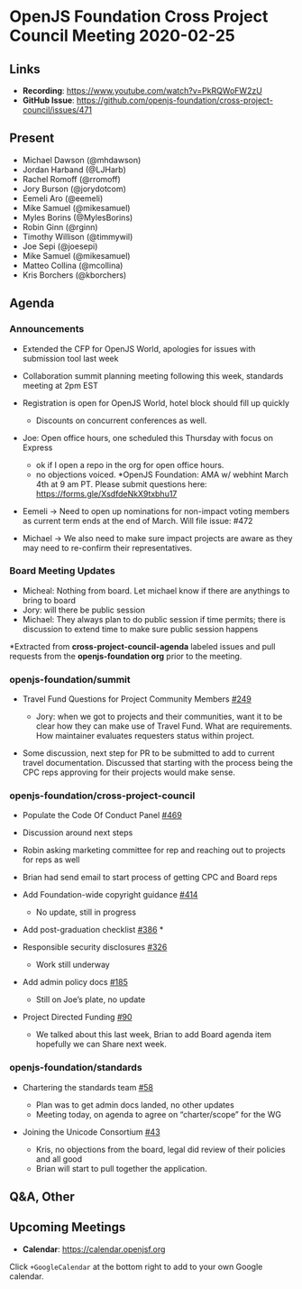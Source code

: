 # OpenJS Foundation Cross Project Council Meeting 2020-02-25

## Links

* **Recording**: https://www.youtube.com/watch?v=PkRQWoFW2zU
* **GitHub Issue**: https://github.com/openjs-foundation/cross-project-council/issues/471

## Present

* Michael Dawson (@mhdawson)
* Jordan Harband (@LJHarb)
* Rachel Romoff (@rromoff)
* Jory Burson (@jorydotcom)
* Eemeli Aro (@eemeli)
* Mike Samuel (@mikesamuel)
* Myles Borins (@MylesBorins)
* Robin Ginn (@rginn)
* Timothy Willison (@timmywil)
* Joe Sepi (@joesepi)
* Mike Samuel (@mikesamuel)
* Matteo Collina (@mcollina)
* Kris Borchers (@kborchers)


## Agenda

### Announcements

* Extended the CFP for OpenJS World, apologies for issues with submission tool last week
* Collaboration summit planning meeting following this week, standards meeting at 2pm EST
* Registration is open for OpenJS World, hotel block should fill up quickly
  * Discounts on concurrent conferences as well.

* Joe: Open office hours, one scheduled this Thursday with focus on Express
  * ok if I open a repo in the org for open office hours.
  * no objections voiced.
*OpenJS Foundation: AMA w/ webhint March 4th at 9 am PT. Please submit questions here: https://forms.gle/XsdfdeNkX9txbhu17

* Eemeli -> Need to open up nominations for non-impact voting members as current term ends at the end of March. Will file issue: #472
* Michael -> We also need to make sure impact projects are aware as they may need to re-confirm their representatives.

### Board Meeting Updates

* Micheal: Nothing from board. Let michael know if there are anythings to bring to board
* Jory: will there be public session
* Michael: They always plan to do public session if time permits; there is discussion to extend time to make sure public session happens

*Extracted from **cross-project-council-agenda** labeled issues and pull requests from the **openjs-foundation org** prior to the meeting.

### openjs-foundation/summit

* Travel Fund Questions for Project Community Members [#249](https://github.com/openjs-foundation/summit/issues/249)

  * Jory: when we got to projects and their communities, want it to be clear how they can make use of Travel Fund. What are requirements. How maintainer evaluates requesters status within project.

* Some discussion, next step for PR to be submitted to add to current travel documentation.
  Discussed that starting with the process being the CPC reps approving for their projects would
  make sense.

### openjs-foundation/cross-project-council

* Populate the Code Of Conduct Panel [#469](https://github.com/openjs-foundation/cross-project-council/issues/469)

* Discussion around next steps
* Robin asking marketing committee for rep and reaching out to projects for reps as well
* Brian had send email to start process of getting CPC and Board reps

* Add Foundation-wide copyright guidance [#414](https://github.com/openjs-foundation/cross-project-council/pull/414)
  * No update, still in progress


* Add post-graduation checklist [#386](https://github.com/openjs-foundation/cross-project-council/pull/386)
  *


* Responsible security disclosures [#326](https://github.com/openjs-foundation/cross-project-council/issues/326)
  * Work still underway

* Add admin policy docs [#185](https://github.com/openjs-foundation/cross-project-council/issues/185)
  * Still on Joe’s plate, no update

* Project Directed Funding [#90](https://github.com/openjs-foundation/cross-project-council/issues/90)
  * We talked about this last week, Brian to add Board agenda item hopefully we can
    Share next week.

### openjs-foundation/standards

* Chartering the standards team [#58](https://github.com/openjs-foundation/standards/issues/58)
  * Plan was to get admin docs landed, no other updates
  * Meeting today, on agenda to agree on “charter/scope” for the WG

* Joining the Unicode Consortium [#43](https://github.com/openjs-foundation/standards/issues/43)
  * Kris, no objections from the board, legal did review of their policies and all good
  * Brian will start to pull together the application.

## Q&A, Other

## Upcoming Meetings

* **Calendar**: https://calendar.openjsf.org

Click `+GoogleCalendar` at the bottom right to add to your own Google calendar.

